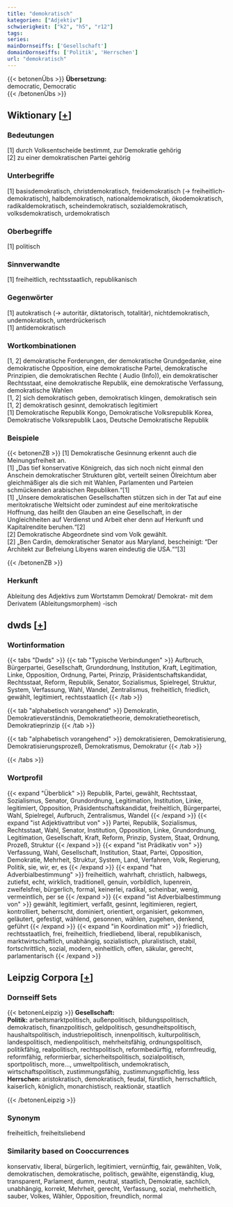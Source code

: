 ```yaml
---
title: "demokratisch"
kategorien: ["Adjektiv"]
schwierigkeit: ["k2", "h5", "r12"]
tags:
series:
mainDornseiffs: ['Gesellschaft']
domainDornseiffs: ['Politik', 'Herrschen']
url: "demokratisch"
---
```


{{< betonenÜbs >}}
**Übersetzung:**  
democratic, Democratic  
{{< /betonenÜbs >}}

## Wiktionary [[+](https://de.wiktionary.org/wiki/demokratisch)]

### Bedeutungen
[1] durch Volksentscheide bestimmt, zur Demokratie gehörig  
[2] zu einer demokratischen Partei gehörig  

### Unterbegriffe
[1] basisdemokratisch, christdemokratisch, freidemokratisch (→ freiheitlich-demokratisch), halbdemokratisch, nationaldemokratisch, ökodemokratisch, radikaldemokratisch, scheindemokratisch, sozialdemokratisch, volksdemokratisch, urdemokratisch  

### Oberbegriffe
[1] politisch  

### Sinnverwandte
[1] freiheitlich, rechtsstaatlich, republikanisch  

### Gegenwörter
[1] autokratisch (→ autoritär, diktatorisch, totalitär), nichtdemokratisch, undemokratisch, unterdrückerisch  
[1] antidemokratisch  

### Wortkombinationen
[1, 2] demokratische Forderungen, der demokratische Grundgedanke, eine demokratische Opposition, eine demokratische Partei, demokratische Prinzipien,  die demokratischen Rechte ( Audio (Info)), ein demokratischer Rechtsstaat, eine demokratische Republik, eine demokratische Verfassung, demokratische Wahlen  
[1, 2] sich demokratisch geben, demokratisch klingen, demokratisch sein  
[1, 2] demokratisch gesinnt, demokratisch legitimiert  
[1] Demokratische Republik Kongo, Demokratische Volksrepublik Korea, Demokratische Volksrepublik Laos, Deutsche Demokratische Republik  

### Beispiele
{{< betonenZB >}}
[1] Demokratische Gesinnung erkennt auch die Meinungsfreiheit an.  
[1] „Das tief konservative Königreich, das sich noch nicht einmal den Anschein demokratischer Strukturen gibt, verteilt seinen Ölreichtum aber gleichmäßiger als die sich mit Wahlen, Parlamenten und Parteien schmückenden arabischen Republiken.“[1]  
[1] „Unsere demokratischen Gesellschaften stützen sich in der Tat auf eine meritokratische Weltsicht oder zumindest auf eine meritokratische Hoffnung, das heißt den Glauben an eine Gesellschaft, in der Ungleichheiten auf Verdienst und Arbeit eher denn auf Herkunft und Kapitalrendite beruhen.“[2]  
[2] Demokratische Abgeordnete sind vom Volk gewählt.  
[2] „Ben Cardin, demokratischer Senator aus Maryland, bescheinigt: “Der Architekt zur Befreiung Libyens waren eindeutig die USA.““[3]  

{{< /betonenZB >}}
### Herkunft
Ableitung des Adjektivs zum Wortstamm Demokrat/ Demokrat- mit dem Derivatem (Ableitungsmorphem) -isch  



## dwds [[+](https://www.dwds.de/wb/demokratisch)]

### Wortinformation
{{< tabs "Dwds" >}}
{{< tab "Typische Verbindungen" >}}
Aufbruch, Bürgerpartei, Gesellschaft, Grundordnung, Institution, Kraft, Legitimation, Linke, Opposition, Ordnung, Partei, Prinzip, Präsidentschaftskandidat, Rechtsstaat, Reform, Republik, Senator, Sozialismus, Spielregel, Struktur, System, Verfassung, Wahl, Wandel, Zentralismus, freiheitlich, friedlich, gewählt, legitimiert, rechtsstaatlich
{{< /tab >}}

{{< tab "alphabetisch vorangehend" >}}
Demokratin, Demokratieverständnis, Demokratietheorie, demokratietheoretisch, Demokratieprinzip
{{< /tab >}}

{{< tab "alphabetisch vorangehend" >}}
demokratisieren, Demokratisierung, Demokratisierungsprozeß, Demokratismus, Demokratur
{{< /tab >}}

{{< /tabs >}}

### Wortprofil
{{< expand "Überblick" >}} Republik, Partei, gewählt, Rechtsstaat, Sozialismus, Senator, Grundordnung, Legitimation, Institution, Linke, legitimiert, Opposition, Präsidentschaftskandidat, freiheitlich, Bürgerpartei, Wahl, Spielregel, Aufbruch, Zentralismus, Wandel {{< /expand >}}
{{< expand "ist Adjektivattribut von" >}} Partei, Republik, Sozialismus, Rechtsstaat, Wahl, Senator, Institution, Opposition, Linke, Grundordnung, Legitimation, Gesellschaft, Kraft, Reform, Prinzip, System, Staat, Ordnung, Prozeß, Struktur {{< /expand >}}
{{< expand "ist Prädikativ von" >}} Verfassung, Wahl, Gesellschaft, Institution, Staat, Partei, Opposition, Demokratie, Mehrheit, Struktur, System, Land, Verfahren, Volk, Regierung, Politik, sie, wir, er, es {{< /expand >}}
{{< expand "hat Adverbialbestimmung" >}} freiheitlich, wahrhaft, christlich, halbwegs, zutiefst, echt, wirklich, traditionell, genuin, vorbildlich, lupenrein, zweifelsfrei, bürgerlich, formal, keinerlei, radikal, scheinbar, wenig, vermeintlich, per se {{< /expand >}}
{{< expand "ist Adverbialbestimmung von" >}} gewählt, legitimiert, verfaßt, gesinnt, legitimieren, regiert, kontrolliert, beherrscht, dominiert, orientiert, organisiert, gekommen, geläutert, gefestigt, wählend, gesonnen, wählen, zugehen, denkend, geführt {{< /expand >}}
{{< expand "in Koordination mit" >}} friedlich, rechtsstaatlich, frei, freiheitlich, friedliebend, liberal, republikanisch, marktwirtschaftlich, unabhängig, sozialistisch, pluralistisch, stabil, fortschrittlich, sozial, modern, einheitlich, offen, säkular, gerecht, parlamentarisch {{< /expand >}}

## Leipzig Corpora [[+](https://corpora.uni-leipzig.de/en/res?word=demokratisch&corpusId=deu_newscrawl-public_2018)]

### Dornseiff Sets
{{< betonenLeipzig >}}
**Gesellschaft:**  
**Politik:** arbeitsmarktpolitisch, außenpolitisch, bildungspolitisch, demokratisch, finanzpolitisch, geldpolitisch, gesundheitspolitisch, haushaltspolitisch, industriepolitisch, innenpolitisch, kulturpolitisch, landespolitisch, medienpolitisch, mehrheitsfähig, ordnungspolitisch, politikfähig, realpolitisch, rechtspolitisch, reformbedürftig, reformfreudig, reformfähig, reformierbar, sicherheitspolitisch, sozialpolitisch, sportpolitisch, more..., umweltpolitisch, undemokratisch, wirtschaftspolitisch, zustimmungsfähig, zustimmungspflichtig, less  
**Herrschen:** aristokratisch, demokratisch, feudal, fürstlich, herrschaftlich, kaiserlich, königlich, monarchistisch, reaktionär, staatlich  

{{< /betonenLeipzig >}}

### Synonym
freiheitlich, freiheitsliebend


### Similarity based on Cooccurrences
konservativ, liberal, bürgerlich, legitimiert, vernünftig, fair, gewählten, Volk, demokratischen, demokratische, politisch, gewählte, eigenständig, klug, transparent, Parlament, dumm, neutral, staatlich, Demokratie, sachlich, unabhängig, korrekt, Mehrheit, gerecht, Verfassung, sozial, mehrheitlich, sauber, Volkes, Wähler, Opposition, freundlich, normal

